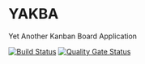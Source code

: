 # YAKBA
Yet Another Kanban Board Application

[![Build Status](https://travis-ci.com/vonsowic/yakba.svg?branch=master)](https://travis-ci.com/vonsowic/yakba)
[![Quality Gate Status](https://sonarcloud.io/api/project_badges/measure?project=vonsowic_yakba&metric=alert_status)](https://sonarcloud.io/dashboard?id=vonsowic_yakba)

